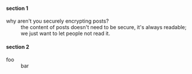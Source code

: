 <h4>section 1</h4>
<dl>
  <dt>why aren't you securely encrypting posts?</dt>
  <dd>the content of posts doesn't need to be secure, it's always readable; we just want to let people not read it.</dd>
</dl>


<h4>section 2</h4>
<dl>
  <dt>foo</dt>
  <dd>bar</dd>
</dl>
